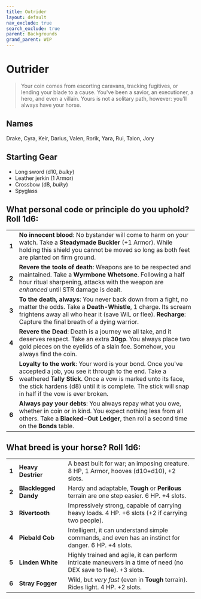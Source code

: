 ```yaml
---
title: Outrider
layout: default
nav_exclude: true
search_exclude: true
parent: Backgrounds
grand_parent: WIP
---
```


# Outrider

> Your coin comes from escorting caravans, tracking fugitives, or lending your blade to a cause. You've been a savior, an executioner, a hero, and even a villain. Yours is not a solitary path, however: you'll always have your horse.

## Names

Drake, Cyra, Keir, Darius, Valen, Rorik, Yara, Rui, Talon, Jory

## Starting Gear

- Long sword (d10, _bulky_)
- Leather jerkin (1 Armor)
- Crossbow (d8, _bulky_)
- Spyglass

## What personal code or principle do you uphold? Roll 1d6:

|       |                                                                                                                                                                                                                                                             |
| ----- | ----------------------------------------------------------------------------------------------------------------------------------------------------------------------------------------------------------------------------------------------------------- |
| **1** | **No innocent blood**: No bystander will come to harm on your watch. Take a **Steadymade Buckler** (+1 Armor). While holding this shield you cannot be moved so long as both feet are planted on firm ground.                                          |
| **2** | **Revere the tools of death**: Weapons are to be respected and maintained. Take a **Wyrmbone Whetsone**. Following a half hour ritual sharpening, attacks with the weapon are _enhanced_ until STR damage is dealt.                                                         |
| **3** | **To the death, always**: You never back down from a fight, no matter the odds. Take a **Death-Whistle**, 1 charge. Its scream frightens away all who hear it (save WIL or flee). **Recharge**: Capture the final breath of a dying warrior. |
| **4** | **Revere the Dead**: Death is a journey we all take, and it deserves respect. Take an extra **30gp**. You always place two gold pieces on the eyelids of a slain foe. Somehow, you always find the coin.                                                   |
| **5** | **Loyalty to the work**: Your word is your bond. Once you've accepted a job, you see it through to the end. Take a weathered **Tally Stick**. Once a vow is marked unto its face, the stick hardens (d8) until it is complete. The stick will snap in half if the vow is ever broken.              |
| **6** | **Always pay your debts**: You always repay what you owe, whether in coin or in kind. You expect nothing less from all others. Take a **Blacked-Out Ledger**, then roll a second time on the **Bonds** table.                                           |


## What breed is your horse? Roll 1d6:

|       |                       |                                                                                                                         |
| ----- | --------------------- | ----------------------------------------------------------------------------------------------------------------------- |
| **1** | **Heavy Destrier** | A beast built for war; an imposing creature. 8 HP, 1 Armor, hooves (d10+d10), +2 slots.                                    |
| **2** | **Blacklegged Dandy** | Hardy and adaptable, **Tough** or **Perilous** terrain are one step easier. 6 HP. +4 slots.                             |
| **3** | **Rivertooth**        | Impressively strong, capable of carrying heavy loads. 4 HP. +6 slots (+2 if carrying two people).                       |
| **4** | **Piebald Cob**       | Intelligent, it can understand simple commands, and even has an instinct for danger. 6 HP. +4 slots.                    |
| **5** | **Linden White**      | Highly trained and agile, it can perform intricate maneuvers in a time of need (no DEX save to flee). +3 slots.         |
| **6** | **Stray Fogger**      | Wild, but _very fast_ (even in **Tough** terrain). Rides light. 4 HP. +2 slots.                                         |

